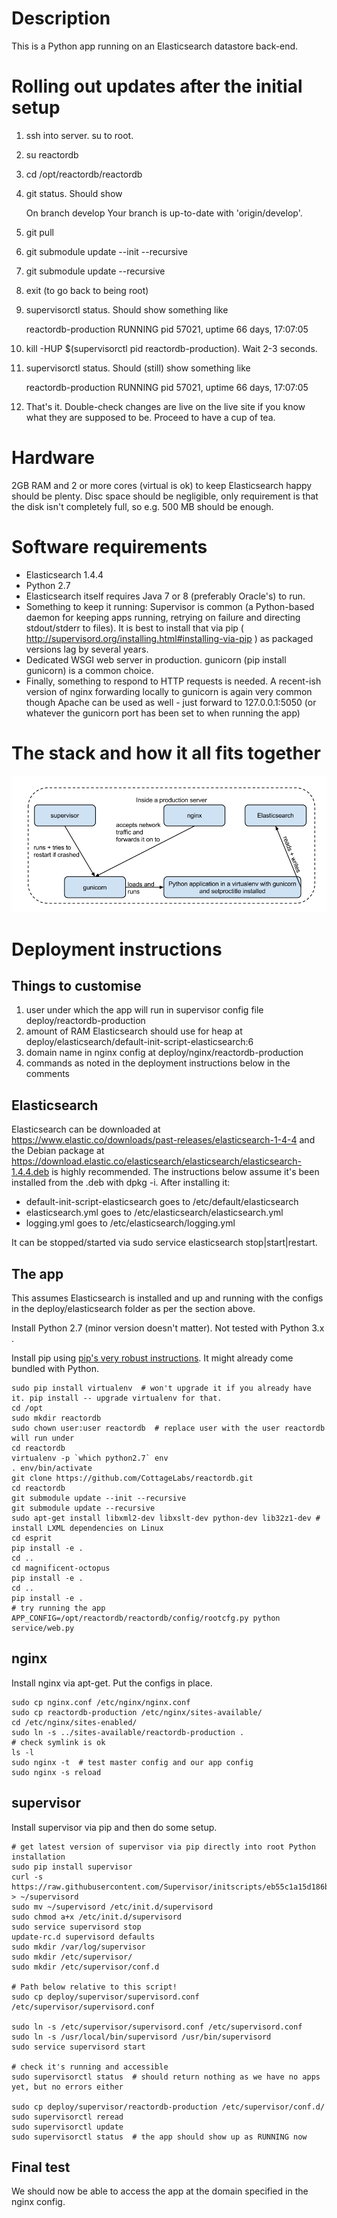 # Description

This is a Python app running on an Elasticsearch datastore back-end.

# Rolling out updates after the initial setup

1. ssh into server. su to root.
2. su reactordb
3. cd /opt/reactordb/reactordb
4. git status. Should show

    On branch develop
    Your branch is up-to-date with 'origin/develop'.

5. git pull
6. git submodule update --init --recursive
7. git submodule update --recursive
8. exit (to go back to being root)
9. supervisorctl status. Should show something like

    reactordb-production             RUNNING   pid 57021, uptime 66 days, 17:07:05

10. kill -HUP $(supervisorctl pid reactordb-production). Wait 2-3 seconds.
11. supervisorctl status. Should (still) show something like

    reactordb-production             RUNNING   pid 57021, uptime 66 days, 17:07:05

12. That's it. Double-check changes are live on the live site if you know what they are supposed to be. Proceed to have a cup of tea.

# Hardware

2GB RAM and 2 or more cores (virtual is ok) to keep Elasticsearch happy should be plenty. Disc space should be negligible, only requirement is that the disk isn't completely full, so e.g. 500 MB should be enough.

# Software requirements

- Elasticsearch 1.4.4 
- Python 2.7
- Elasticsearch itself requires Java 7 or 8 (preferably Oracle's) to run.
- Something to keep it running: Supervisor is common (a Python-based daemon for keeping apps running, retrying on failure and directing stdout/stderr to files). It is best to install that via pip ( http://supervisord.org/installing.html#installing-via-pip ) as packaged versions lag by several years.
- Dedicated WSGI web server in production. gunicorn (pip install gunicorn) is a common choice.
- Finally, something to respond to HTTP requests is needed. A recent-ish version of nginx forwarding locally to gunicorn is again very common though Apache can be used as well - just forward to 127.0.0.1:5050 (or whatever the gunicorn port has been set to when running the app)

# The stack and how it all fits together

![ReactorDB production stack](stack_diagram.png)

# Deployment instructions

## Things to customise

1. user under which the app will run in supervisor config file deploy/reactordb-production
2. amount of RAM Elasticsearch should use for heap at deploy/elasticsearch/default-init-script-elasticsearch:6
3. domain name in nginx config at deploy/nginx/reactordb-production
4. commands as noted in the deployment instructions below in the comments

## Elasticsearch
Elasticsearch can be downloaded at https://www.elastic.co/downloads/past-releases/elasticsearch-1-4-4 and the Debian package at https://download.elastic.co/elasticsearch/elasticsearch/elasticsearch-1.4.4.deb is highly recommended. The instructions below assume it's been installed from the .deb with dpkg -i. After installing it:

- default-init-script-elasticsearch goes to /etc/default/elasticsearch
- elasticsearch.yml goes to /etc/elasticsearch/elasticsearch.yml
- logging.yml goes to /etc/elasticsearch/logging.yml

It can be stopped/started via sudo service elasticsearch stop|start|restart.

## The app

This assumes Elasticsearch is installed and up and running with the configs in the deploy/elasticsearch folder as per the section above.

Install Python 2.7 (minor version doesn't matter). Not tested with Python 3.x .

Install pip using [pip's very robust instructions](http://www.pip-installer.org/en/latest/installing.html). It might already come bundled with Python.
    
    sudo pip install virtualenv  # won't upgrade it if you already have it. pip install -- upgrade virtualenv for that.
    cd /opt
    sudo mkdir reactordb
    sudo chown user:user reactordb  # replace user with the user reactordb will run under
    cd reactordb
    virtualenv -p `which python2.7` env
    . env/bin/activate
    git clone https://github.com/CottageLabs/reactordb.git
    cd reactordb
    git submodule update --init --recursive
    git submodule update --recursive
    sudo apt-get install libxml2-dev libxslt-dev python-dev lib32z1-dev # install LXML dependencies on Linux
    cd esprit
    pip install -e .
    cd ..
    cd magnificent-octopus
    pip install -e .
    cd ..
    pip install -e .
    # try running the app
    APP_CONFIG=/opt/reactordb/reactordb/config/rootcfg.py python service/web.py

## nginx

Install nginx via apt-get. Put the configs in place.

    sudo cp nginx.conf /etc/nginx/nginx.conf
    sudo cp reactordb-production /etc/nginx/sites-available/
    cd /etc/nginx/sites-enabled/
    sudo ln -s ../sites-available/reactordb-production .
    # check symlink is ok
    ls -l
    sudo nginx -t  # test master config and our app config
    sudo nginx -s reload

## supervisor

Install supervisor via pip and then do some setup.

    # get latest version of supervisor via pip directly into root Python installation
    sudo pip install supervisor
    curl -s https://raw.githubusercontent.com/Supervisor/initscripts/eb55c1a15d186b6c356ca29b6e08c9de0fe16a7e/ubuntu > ~/supervisord
    sudo mv ~/supervisord /etc/init.d/supervisord
    sudo chmod a+x /etc/init.d/supervisord
    sudo service supervisord stop
    update-rc.d supervisord defaults
    sudo mkdir /var/log/supervisor
    sudo mkdir /etc/supervisor/
    sudo mkdir /etc/supervisor/conf.d
    
    # Path below relative to this script!
    sudo cp deploy/supervisor/supervisord.conf /etc/supervisor/supervisord.conf
    
    sudo ln -s /etc/supervisor/supervisord.conf /etc/supervisord.conf
    sudo ln -s /usr/local/bin/supervisord /usr/bin/supervisord
    sudo service supervisord start
    
    # check it's running and accessible
    sudo supervisorctl status  # should return nothing as we have no apps yet, but no errors either
    
    sudo cp deploy/supervisor/reactordb-production /etc/supervisor/conf.d/
    sudo supervisorctl reread
    sudo supervisorctl update
    sudo supervisorctl status  # the app should show up as RUNNING now
    
## Final test

We should now be able to access the app at the domain specified in the nginx config.
